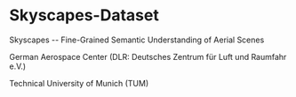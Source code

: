 # Skyscapes-Dataset
Skyscapes  -- Fine-Grained Semantic Understanding of Aerial Scenes

German Aerospace Center (DLR: Deutsches Zentrum für Luft und Raumfahr e.V.)

Technical University of Munich (TUM)
